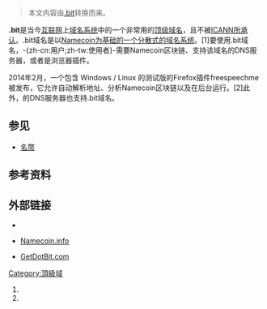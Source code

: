 > 本文内容由[.bit](https://zh.wikipedia.org/wiki/.bit)转换而来。


**.bit**是当今[互联网](../Page/互联网.md "wikilink")上[域名系统](../Page/域名系统.md "wikilink")中的一个非常用的[顶级域名](https://zh.wikipedia.org/wiki/顶级域名 "wikilink")，且不被[ICANN所承认](https://zh.wikipedia.org/wiki/ICANN "wikilink")。.bit域名是以[Namecoin为基础的一个](https://zh.wikipedia.org/wiki/Namecoin "wikilink")[分散式的域名系统](https://zh.wikipedia.org/wiki/权力分散 "wikilink")。\[1\]要使用.bit域名，-{zh-cn:用户;zh-tw:使用者}-需要Namecoin区块链、支持该域名的DNS服务器，或者是浏览器插件。

2014年2月，一个包含 Windows / Linux 的测试版的Firefox插件freespeechme被发布，它允许自动解析地址、分析Namecoin区块链以及在后台运行。\[2\]此外，的DNS服务器也支持.bit域名。

## 参见

  - [名幣](https://zh.wikipedia.org/wiki/名幣 "wikilink")

## 参考资料

## 外部链接

  -
  - [Namecoin.info](http://namecoin.info)

  - [GetDotBit.com](http://getdotbit.com)

[Category:頂級域](https://zh.wikipedia.org/wiki/Category:頂級域 "wikilink")

1.
2.